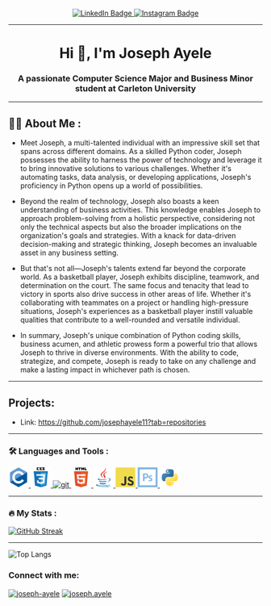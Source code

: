 

<!---
josephayele11/josephayele11 is a ✨ special ✨ repository because its `README.md` (this file) appears on your GitHub profile.
You can click the Preview link to take a look at your changes.
--->
<div id="header" align="center">
  <div id="badges">
     <br>
    <a href="https://www.linkedin.com/in/joseph-ayele-7ab9a6269/">
        <img src="https://img.shields.io/badge/LinkedIn-blue?style=for-the-badge&logo=linkedin&logoColor=white" alt="LinkedIn Badge"/>
    <a/>
    <a href="https://www.instagram.com/joseph.ayele/">
      <img src="https://img.shields.io/badge/Instagram-800080?style=for-the-badge&logo=instagram&logoColor=white" alt="Instagram Badge"/>
    <a/>
  </div>
  
</div>
      
---
<h1 align="center">Hi 👋, I'm Joseph Ayele</h1>
<h3 align="center">A passionate Computer Science Major and Business Minor student at Carleton University</h3>

---
## :man_technologist: About Me :

- Meet Joseph, a multi-talented individual with an impressive skill set that spans across different domains. As a skilled Python coder, Joseph possesses the ability to harness the power of technology and leverage it to bring innovative solutions to various challenges. Whether it's automating tasks, data analysis, or developing applications, Joseph's proficiency in Python opens up a world of possibilities.

- Beyond the realm of technology, Joseph also boasts a keen understanding of business activities. This knowledge enables Joseph to approach problem-solving from a holistic perspective, considering not only the technical aspects but also the broader implications on the organization's goals and strategies. With a knack for data-driven decision-making and strategic thinking, Joseph becomes an invaluable asset in any business setting.

- But that's not all—Joseph's talents extend far beyond the corporate world. As a basketball player, Joseph exhibits discipline, teamwork, and determination on the court. The same focus and tenacity that lead to victory in sports also drive success in other areas of life. Whether it's collaborating with teammates on a project or handling high-pressure situations, Joseph's experiences as a basketball player instill valuable qualities that contribute to a well-rounded and versatile individual.

- In summary, Joseph's unique combination of Python coding skills, business acumen, and athletic prowess form a powerful trio that allows Joseph to thrive in diverse environments. With the ability to code, strategize, and compete, Joseph is ready to take on any challenge and make a lasting impact in whichever path is chosen.
      
---
## Projects:
- Link: https://github.com/josephayele11?tab=repositories

---

### :hammer_and_wrench: Languages and Tools :
      
<div>
<p align="left"> <a href="https://www.cprogramming.com/" target="_blank" rel="noreferrer"> <img src="https://raw.githubusercontent.com/devicons/devicon/master/icons/c/c-original.svg" alt="c" width="40" height="40"/> </a> <a href="https://www.w3schools.com/css/" target="_blank" rel="noreferrer"> <img src="https://raw.githubusercontent.com/devicons/devicon/master/icons/css3/css3-original-wordmark.svg" alt="css3" width="40" height="40"/> </a>  <a href="https://git-scm.com/" target="_blank" rel="noreferrer"> <img src="https://www.vectorlogo.zone/logos/git-scm/git-scm-icon.svg" alt="git" width="40" height="40"/> </a> <a href="https://www.w3.org/html/" target="_blank" rel="noreferrer"> <img src="https://raw.githubusercontent.com/devicons/devicon/master/icons/html5/html5-original-wordmark.svg" alt="html5" width="40" height="40"/> </a> <a href="https://www.java.com" target="_blank" rel="noreferrer"> <img src="https://raw.githubusercontent.com/devicons/devicon/master/icons/java/java-original.svg" alt="java" width="40" height="40"/> </a> <a href="https://developer.mozilla.org/en-US/docs/Web/JavaScript" target="_blank" rel="noreferrer"> <img src="https://raw.githubusercontent.com/devicons/devicon/master/icons/javascript/javascript-original.svg" alt="javascript" width="40" height="40"/> </a> <a href="https://www.photoshop.com/en" target="_blank" rel="noreferrer"> <img src="https://raw.githubusercontent.com/devicons/devicon/master/icons/photoshop/photoshop-line.svg" alt="photoshop" width="40" height="40"/> </a> <a href="https://www.python.org" target="_blank" rel="noreferrer"> <img src="https://raw.githubusercontent.com/devicons/devicon/master/icons/python/python-original.svg" alt="python" width="40" height="40"/> </a> </a> </p>
</div>
      
---

### :fire: My Stats :
      
[![GitHub Streak](http://github-readme-streak-stats.herokuapp.com?user=josephayele11&theme=github-dark-blue&date_format=M%20j%5B%2C%20Y%5D&mode=weekly&exclude_days=Sun%2CSat)](https://git.io/streak-stats)

---

![Top Langs](https://github-readme-stats.vercel.app/api/top-langs/?username=josephayele11&theme=tokyonight)

<h3 align="left">Connect with me:</h3>
<p align="left">
<a href="https://linkedin.com/in/joseph-ayele-7ab9a6269" target="blank"><img align="center" src="https://raw.githubusercontent.com/rahuldkjain/github-profile-readme-generator/master/src/images/icons/Social/linked-in-alt.svg" alt="joseph-ayele" height="30" width="40" /></a>
<a href="https://instagram.com/joseph.ayele" target="blank"><img align="center" src="https://raw.githubusercontent.com/rahuldkjain/github-profile-readme-generator/master/src/images/icons/Social/instagram.svg" alt="joseph.ayele" height="30" width="40" /></a>
</p>
